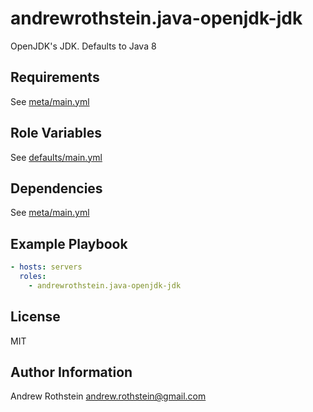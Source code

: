 andrewrothstein.java-openjdk-jdk
=========

OpenJDK's JDK. Defaults to Java 8

Requirements
------------

See [meta/main.yml](meta/main.yml)

Role Variables
--------------

See [defaults/main.yml](defaults/main.yml)

Dependencies
------------

See [meta/main.yml](meta/main.yml)

Example Playbook
----------------

```yml
- hosts: servers
  roles:
    - andrewrothstein.java-openjdk-jdk
```

License
-------

MIT

Author Information
------------------

Andrew Rothstein andrew.rothstein@gmail.com
